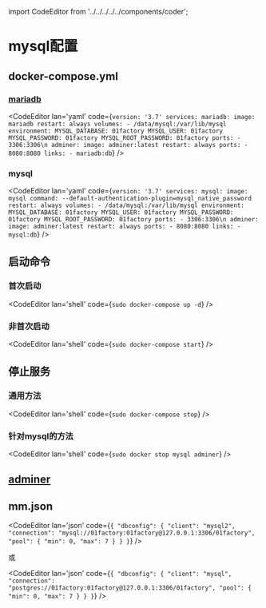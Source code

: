 import CodeEditor from '../../../../../components/coder';

# mysql配置

## docker-compose.yml

### [mariadb](https://mariadb.org/)

<CodeEditor lan='yaml' code={`
version: '3.7'
services:
  mariadb:
    image: mariadb
    restart: always
    volumes:
      - /data/mysql:/var/lib/mysql
    environment:
      MYSQL_DATABASE: 01factory
      MYSQL_USER: 01factory
      MYSQL_PASSWORD: 01factory
      MYSQL_ROOT_PASSWORD: 01factory
    ports:
      - 3306:3306\n
  adminer:
    image: adminer:latest
    restart: always
    ports:
      - 8080:8080
    links:
      - mariadb:db
`} />

### mysql

<CodeEditor lan='yaml' code={`
version: '3.7'
services:
  mysql:
    image: mysql
    command: --default-authentication-plugin=mysql_native_password
    restart: always
    volumes:
      - /data/mysql:/var/lib/mysql
    environment:
      MYSQL_DATABASE: 01factory
      MYSQL_USER: 01factory
      MYSQL_PASSWORD: 01factory
      MYSQL_ROOT_PASSWORD: 01factory
    ports:
      - 3306:3306\n
  adminer:
    image: adminer:latest
    restart: always
    ports:
      - 8080:8080
    links:
      - mysql:db
`} />

## 启动命令

### 首次启动

<CodeEditor lan='shell' code={`
sudo docker-compose up -d
`} />

### 非首次启动

<CodeEditor lan='shell' code={`
sudo docker-compose start
`} />

## 停止服务

### 通用方法

<CodeEditor lan='shell' code={`
sudo docker-compose stop
`} />

### 针对mysql的方法

<CodeEditor lan='shell' code={`
sudo docker stop mysql adminer
`} />

## [adminer](http://127.0.0.1:8080/?mysql=db&username=dfactory&db=dfactory)

## mm.json

<CodeEditor lan='json' code={`
{
	"dbconfig": {
		"client": "mysql2",
		"connection": "mysql://01factory:01factory@127.0.0.1:3306/01factory",
		"pool": {
			"min": 0,
			"max": 7
		}
	}
}
`} />

或

<CodeEditor lan='json' code={`
{
	"dbconfig": {
		"client": "mysql",
		"connection": "postgres://01factory:01factory@127.0.0.1:3306/01factory",
		"pool": {
			"min": 0,
			"max": 7
		}
	}
}
`} />
